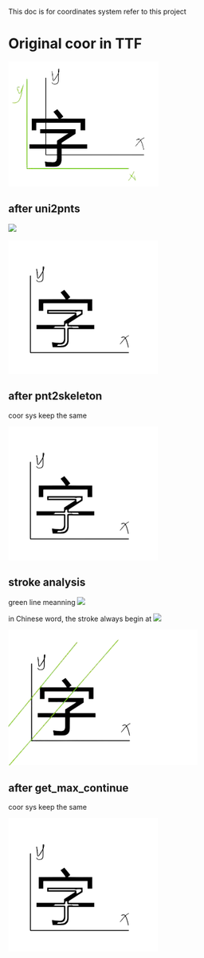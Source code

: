This doc is for coordinates system refer to this project

# Original coor in TTF

![ttf coor](./images/ttf_coor.png)

## after uni2pnts

<img src="https://render.githubusercontent.com/render/math?math=\begin{cases}x = x'%2B\delta x \\y = y'%2B \delta y \end{cases}">




![0base coor](images/0base_coor.png)

## after pnt2skeleton

coor sys keep the same

![0base coor](images/0base_coor.png)

## stroke analysis

green line meanning 
<img src="https://render.githubusercontent.com/render/math?math=y = x %2B m \\ \rightarrow m = y - x ">


in Chinese word, the stroke always begin at
<img src="https://render.githubusercontent.com/render/math?math=argmax(m), y \in Y, x \in X.">


![stroke analysis](images/stroke%20analysis.png)

## after get_max_continue

coor sys keep the same

![0base coor](images/0base_coor.png)


